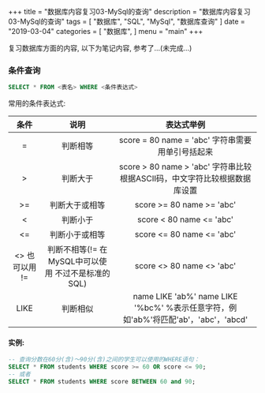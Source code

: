 +++
title = "数据库内容复习03-MySql的查询"
description = "数据库内容复习03-MySql的查询"
tags = [
    "数据库", "SQL", "MySql", "数据库查询"
]
date = "2019-03-04"
categories = [
    "数据库",
]
menu = "main"
+++

复习数据库方面的内容, 以下为笔记内容, 参考了...(未完成...)


### 条件查询

```SQL
SELECT * FROM <表名> WHERE <条件表达式>
```

常用的条件表达式:

| 条件 | 说明 |	表达式举例 |
|:----:|:--------:|:-----:|
| = | 判断相等 | score = 80 name = 'abc'	字符串需要用单引号括起来 |
| > | 判断大于 |	score > 80 	name > 'abc' 	字符串比较根据ASCII码，中文字符比较根据数据库设置 |
| >=| 判断大于或相等 |	score >= 80 	name >= 'abc' 	|
| < | 判断小于 |	score < 80 	name <= 'abc' 	|
| <=| 判断小于或相等 |	score <= 80 	name <= 'abc' 	|
| <> 也可以用 != | 判断不相等(!= 在MySQL中可以使用 不过不是标准的SQL) |	score <> 80 	name <> 'abc' 	|
| LIKE | 判断相似 |	name LIKE 'ab%' 	name LIKE '%bc%' 	%表示任意字符，例如'ab%'将匹配'ab'，'abc'，'abcd'|

#### 实例:
```SQL
-- 查询分数在60分(含)～90分(含)之间的学生可以使用的WHERE语句：
SELECT * FROM students WHERE score >= 60 OR score <= 90;
-- 或者
SELECT * FROM students WHERE score BETWEEN 60 and 90;
```
